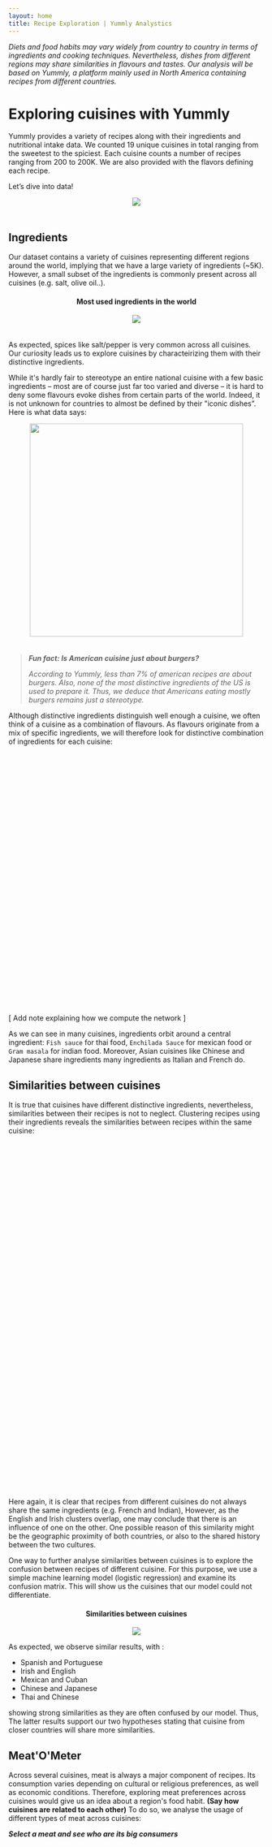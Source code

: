 ```yaml
---
layout: home
title: Recipe Exploration | Yummly Analystics
---
```


<link href="/stylesheets/c3.min.css" rel="stylesheet" />
<script src="/scripts/d3.min.js" charset="utf-8"></script>
<script src="/scripts/c3.min.js"></script>
<script src="/scripts/underscore-min.js"></script>
<script src="https://cdn.plot.ly/plotly-latest.min.js"></script>
<script src="https://cdnjs.cloudflare.com/ajax/libs/Chart.js/2.4.0/Chart.min.js"></script>
<script src="/scripts/sigma.min.js"></script>
<script src="/scripts/sigma.layout.forceAtlas2.min.js"></script>
<script src="/scripts/sigma.parsers.json.min.js"></script>

<style>
#select-meat{
	position:relative;
	width:100%;
}
.meat-selector{
	width:100%;
}
select{
	width:100%;
	height:25px;
}
.title-recipe{
	position:absolute;
	bottom:0px;
	background-color:rgba(0,0,0,0.5);
	/*width:100%;*/
	text-align:left;
	color:#FFF;
	font-weight:lighter;
	padding: 10px;
	/*padding-right:-10px;*/
}
.current-recipe{
	position:relative;
	margin:auto;
	width:400px;
}
table td{
	position:relative;

}
#meat-o-meter{
	height:500px;
}
#chart{
	height:700px;
}
#network-graph {
	top: 0;
	bottom: 0;
	left: 0;
	right: 0;
	position: absolute;
}
.similarity{
	position: relative;
	color:#feb24c;
}
</style>

*Diets and food habits may vary widely from country to country in terms of ingredients and cooking techniques. Nevertheless, dishes from different regions may share similarities in flavours and tastes. Our analysis will be based on Yummly, a platform mainly used in North America containing recipes from different countries.*

# Exploring cuisines with Yummly
Yummly provides a variety of recipes along with their ingredients and nutritional intake data. We counted 19 unique cuisines in total ranging from the sweetest to the spiciest. Each cuisine counts a number of recipes ranging from 200 to 200K. We are also provided with the flavors defining each recipe. 

Let’s dive into data!

<center>
	<img src="/assets/yummly_homepage.png" style="margin-bottom:20px">
</center>

## Ingredients
Our dataset contains a variety of cuisines representing different regions around the world, implying that we have a large variety of ingredients (~5K). However, a small subset of the ingredients is commonly present across all cuisines (e.g. salt, olive oil..).

<center>
	<h4>Most used ingredients in the world</h4>
	<img src="/assets/wc_ing.png" style="margin-bottom:20px">
</center>

As expected, spices like salt/pepper is very common across all cuisines.
Our curiosity leads us to explore cuisines by characteirizing them with their distinctive ingredients.

While it's hardly fair to stereotype an entire national cuisine with a few basic ingredients – most are of course just far too varied and diverse – it is hard to deny some flavours evoke dishes from certain parts of the world. Indeed, it is not unknown for countries to almost be defined by their "iconic dishes”.  Here is what data says:

<center>
	<img src="/assets/most_used_ing.jpg" style="margin-bottom:20px;width:420px;">
</center>


> ***Fun fact: Is American cuisine just about burgers?***
>
> *According to Yummly, less than 7% of american recipes are about burgers. Also, none of the most distinctive ingredients of the US is used to prepare it. Thus, we deduce that Americans eating mostly burgers remains just a stereotype.*

Although distinctive ingredients distinguish well enough a cuisine, we often think of a cuisine as a combination of flavours. As flavours originate from a mix of specific ingredients, we will therefore look for distinctive combination of ingredients for each cuisine: 

<div style="position:relative;height:500px;">
	<div id="network-graph"></div>
</div>

[ Add note explaining how we compute the network ]

As we can see in many cuisines, ingredients orbit around a central ingredient: `Fish sauce` for thai food, `Enchilada Sauce` for mexican food or `Gram masala` for indian food. Moreover, Asian cuisines like Chinese and Japanese share ingredients many ingredients as Italian and French do.

## Similarities between cuisines
It is true that cuisines have different distinctive ingredients, nevertheless, similarities between their recipes is not to neglect. Clustering recipes using their ingredients reveals the similarities between recipes within the same cuisine:
<div id="chart"></div>
Here again, it is clear that recipes from different cuisines do not always share the same ingredients (e.g. French and Indian), However, as the English and Irish clusters overlap, one may conclude that there is an influence of one on the other. One possible reason of this similarity might be the geographic proximity of both countries, or also to the shared history between the two cultures.

One way to further analyse similarities between cuisines is to 
explore the confusion between recipes of different cuisine. For this purpose, we use a simple machine learning model (logistic regression) and examine its confusion matrix. This will show us the cuisines that our model could not differentiate.

<center>
	<h4> Similarities between cuisines </h4>
	<img src="/assets/confused_sankey.png">
</center>

As expected, we observe similar results, with :
- Spanish and Portuguese
- Irish and English
- Mexican and Cuban
- Chinese and Japanese
- Thai and Chinese

showing strong similarities as they are often confused by our model.
Thus, The latter results support our two hypotheses stating that cuisine from closer countries will share more similarities.

## Meat'O'Meter
Across several cuisines, meat is always a major component of recipes. Its consumption varies depending on cultural or religious preferences, as well as economic conditions. Therefore, exploring meat preferences across cuisines would give us an idea about a region's food habit. **(Say how cuisines are related to each other)**
To do so, we analyse the usage of different  types of meat across cuisines:

***Select a meat and see who are its big consumers***
<div class="meat-selector"></div>
<div id="meat-o-meter"></div>

From plotting various meat types, we see different distributions with the following being noticeable:
- Indian and Mexican cuisines use poultry much more than red meats.
- Asian, more specificcaly Japanese recipes contain more seafood compared to other cuisines.

Interestingly, some cuisines do not have recipes containing some types of meat.
The results can be explained by the the fact that cuisines mostly use ressources available in their specific region (example of high fish appearance in Japanese recipes which is an island). Another reason is culture and believes, some countries have specific religions or practices forbidding eating specific types of meats (e.g: Beef in India - Pork and bacon Morocco)

> ***Fun fact: Who is Avocado's biggest fan?***
>
> *Over the last decade, worldwide comsumption of avocado has tripled showing a high interest in this fruit. Let's find out from our data what cuisine use it the most:
<img src="/assets/avocado_freq.png">*


## Cooking Time
Another interesting variable to study when talking about recipes is their corresponding cooking time which may differ depending on the techniques involved in the cooking process (frying, roasting, steaming etc...) or also the types of ingredients (Raw fish in Japan). We aggregate the cooking time of recipes by cuisine and plot their respective cumulative distributions:

<center>
	<h4> Cooking time in cuisines </h4>
	<img src="/assets/cooking_time.png">
	(Agrandir x/y label)
</center>

The distribution of the Asian cuisines (Chinese, Japanese and Thai) are quite similar and different from the European cuisines(English, French and German). We also note that Asian recipes are less time demanding compared to the European ones. This can be explained by the eating habits of Asia in which meals are composed of many small dishes (recipes) each taking less time than cooking a single meal (A revoir).


## Recipe similarities
As we have now analysed similarities between cuisines and their ingredients, we build a recipe recommender that suggest similar recipes using the [cosine similarity metric](#cosine-sim) . For each result, the similarity score will define the similarity degree of similarity of its ingredients with the selected recipe.

***Select a recipe and get suggestions***
<div class="recipe-selector"></div>
<div class="current-recipe"></div>
<div class="similar-recipes"></div>

As recipes don't match exactly in terms of ingredients, they will have a low similarity degree even though the images look alike.

## Summary
From this project, we answered various questions by analysing our dataset. We needed to carefully explore and clean the data during which we faced challenges such as correcting the ingredients names and imputing missing values.  This helped us get satisfying answers, for instance finding the most iconic ingredients per cuisine, clustering recipes by region and recommending recipes.

----------------

**Methodology notes:**
<a name="cosine-sim"></a>
In this section, we go through the methodology used to build different components of our analysis.

- **t-SNE:** To create our recipe cluster, we used a dimensionality reduction technique called t-distributed Stochastic Neighbor Embedding. Our input is  the one-hot vectors of 5000 dimensions. The output of the t-SNE algorithm mapped recipes to a two-dimensional space based on the similarity (cosine-similarity) of their ingredients.

- **Cosine similarity:** Cosine similarity is a common way of calculating the similarity between two vectors by taking the cosine of the angle between them. In our case, that means taking the one hot encoding vector of a recipe and comparing it to that of another. Higher cosine values imply more similarity, with an upper bound of 1 when the vectors are perfectly similar.

For more details concerning the implementation of our analysis, please refer to the [github repository](https://github.com/alialamiidrissi/ADA_Course_Project/tree/master/Project) associated with the project. More details are provided within the Jupyter Notebook.

<script>
	function toUpper(string) {
	    return string.charAt(0).toUpperCase() + string.slice(1);
	}
	function plot_cluster(chart_id, data){
		_.each(data, function(dic){ 
			dic['mode']='markers';
			dic['type']='scatter';
			dic['marker']={size:6};
			dic['name']=toUpper(dic['name']);
		})

		var layout = {
		  title:'Cuisine clustering by ingredients',
		  hovermode: !1
		};

		Plotly.newPlot(chart_id, data, layout);
	}
	function plot_meatometer(chart_id, data, meat){
		data = data[meat]
		
		data['type'] = 'bar';
		data['orientation'] = 'h';
		data['marker'] = {
			color: '#e16120'
		}
		var layout = {
		  xaxis:{
		  	title: 'Percentage of recipes within each cuisine'
		  },
		  
		  title:toUpper(meat)+'-Meter',
		  annotations: [
		    {
		      x: 0.5,
		      y:0,
		      showarrow: false,
      		  text: '     ',
		    }
		  ]
		};
		Plotly.newPlot(chart_id, [data], layout);
	}
	function show_recipe_selector(data){
		var html = '<select id="recipe-select">'
		_.each(Object.keys(data), function(key){
			html += '<option value="'+key+'">'+toUpper(key)+'</option>';
		})
		html += '</select>';
		d3.select('.recipe-selector').html(html);
		document.getElementById('recipe-select').onchange = function() {
		  var index = this.selectedIndex;
		  var inputText = this.children[index].innerHTML.trim();
		  show_recipe(data, inputText);
		}
		show_recipe(data, Object.keys(data)[0]);
	}
	function show_recipe(data, title){
		recipe = data[title];
		html = '<img src="'+recipe['img']+'">';
		html += '<div class="title-recipe">'+title+'</div>';
		d3.select(".current-recipe").html(html);
		
		i=0;
		html = '<table><tr>';
		_.each(data[title]['similars'], function(r){
			html += '<td>';
			html += '<img src="'+r['image']+'">';
			html += '<div class="title-recipe">'+r['title']+' <span class="similarity">('+Math.round(r['similarity']*100,0)+'%)</span></div>';
			html += '</td>'
			i += 1;
			if(i%3 == 0)
				html += '</tr><tr>';
		});
		html += '</tr></table>';
		d3.select(".similar-recipes").html(html);
	}

	function plot_meat_selector(chart_id, data){
		var html = '<select id="meat-select">'
		_.each(Object.keys(data), function(key){
			html += '<option value="'+key+'">'+toUpper(key)+'</option>';
		})
		html += '</select>';
		d3.select('.'+chart_id).html(html);
		document.getElementById('meat-select').onchange = function() {
		  var index = this.selectedIndex;
		  var inputText = this.children[index].innerHTML.trim();
		  plot_meatometer('meat-o-meter', data, inputText)
		}
	}
	function append_legend_network(){
		countries = ['french', 'italian', 'japanese', 'chinese', 'english', 'mexican', 'indian', 'irish'];
		colors = ['#a6cee3','#1f78b4','#b2df8a','#33a02c','#fb9a99','#e31a1c','#fdbf6f','#ff7f00','#cab2d6','#6a3d9a'];
		html = '<table>';
		i = 0;
		_.each(countries, function(c){
			html += '<tr><td style="background-color:'+colors[i]+';">&nbsp;</td>';
			html += '<td>'+toUpper(c)+'</td></tr>';
			i++;
		});
		html += '</table>'

		d3.select('#network-graph').append('div')
								   .html(html)
								   .style('font-size', '9pt')
								   .style('position', 'absolute')
								   .style('bottom', '0px');
	}
	window.onload = function(){
		d3.json("/assets/recipes_tsne.json", function(error, data) {
		    plot_cluster('chart', data)
		});
		d3.json("/assets/meat-o-meter.json", function(error, data){
			_.each(data, function(v,k){
				v['x'] = v['x'].reverse()
				v['y'] = v['y'].reverse()
			})
			plot_meatometer('meat-o-meter', data, 'Salmon');
			plot_meat_selector('meat-selector', data);
		});
		d3.json("/assets/similar-recipes.json", function(error, data){
			show_recipe_selector(data);
			// show_recipe('meat-selector', data);
		});
		sigma.parsers.json( "/assets/network_ing.json",

		  {container: 'network-graph'});
		append_legend_network();
	}
</script>

